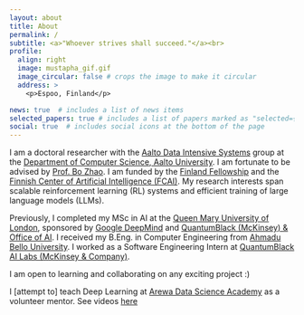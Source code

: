 ```yaml
---
layout: about
title: About
permalink: /
subtitle: <a>"Whoever strives shall succeed."</a><br>
profile:
  align: right
  image: mustapha_gif.gif
  image_circular: false # crops the image to make it circular
  address: >
    <p>Espoo, Finland</p>

news: true  # includes a list of news items
selected_papers: true # includes a list of papers marked as "selected={true}"
social: true  # includes social icons at the bottom of the page
---
```


I am a doctoral researcher with the [Aalto Data Intensive Systems](https://zbjob.github.io/) group at the [Department of Computer Science, Aalto University](https://www.aalto.fi/en/department-of-computer-science). I am fortunate to be advised by [Prof. Bo Zhao](https://www.aalto.fi/en/people/bo-zhao). I am funded by the [Finland Fellowship](https://www.aalto.fi/en/doctoral-education/how-to-apply-for-doctoral-studies#7-finland-fellowships-for-doctoral-students) and the [Finnish Center of Artificial Intelligence (FCAI)](https://fcai.fi/ai-doc/about). My research interests span scalable reinforcement learning (RL) systems and efficient training of large language models (LLMs).

Previously, I completed my MSc in AI at the [Queen Mary University of London](http://www.eecs.qmul.ac.uk/), sponsored by [Google DeepMind](https://deepmind.google/about/education/#scholarships) and [QuantumBlack (McKinsey) & Office of AI](http://www.eecs.qmul.ac.uk/ioc/scholarships/quantumblack-scholarship/). I received my B.Eng. in Computer Engineering from [Ahmadu Bello University](https://abu.edu.ng/). I worked as a Software Engineering Intern at [QuantumBlack AI Labs (McKinsey & Company)](https://www.mckinsey.com/capabilities/quantumblack/labs). 

I am open to learning and collaborating on any exciting project :)

I [attempt to] teach Deep Learning at [Arewa Data Science Academy](https://arewadatascience.github.io/) as a volunteer mentor. See videos [here](https://www.youtube.com/watch?v=yjXAuYE7kKc&list=PLf4vs1mkrux2OQyidTpH5zw2qxhX1ZPVI)

